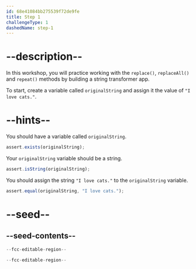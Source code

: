 ```yaml
---
id: 68e41084bb275539f72de9fe
title: Step 1
challengeType: 1
dashedName: step-1
---
```


# --description--

In this workshop, you will practice working with the `replace()`, `replaceAll()` and `repeat()` methods by building a string transformer app. 

To start, create a variable called `originalString` and assign it the value of `"I love cats."`.

# --hints--

You should have a variable called `originalString`.

```js
assert.exists(originalString);
```

Your `originalString` variable should be a string.

```js
assert.isString(originalString);
```

You should assign the string `"I love cats."` to the `originalString` variable.

```js
assert.equal(originalString, "I love cats.");
```

# --seed--

## --seed-contents--

```js
--fcc-editable-region--

--fcc-editable-region--
```
